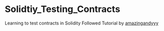 # Solidtiy_Testing_Contracts
Learning to test contracts in Solidity
Followed Tutorial by [amazingandyyy](https://github.com/amazingandyyy/eth-smart-contracts)
